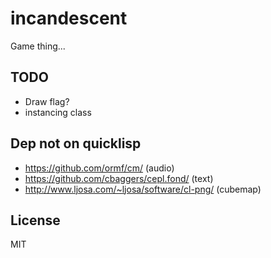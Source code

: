 # incandescent

Game thing...

## TODO
* Draw flag?
* instancing class

## Dep not on quicklisp
* https://github.com/ormf/cm/ (audio)
* https://github.com/cbaggers/cepl.fond/ (text)
* http://www.ljosa.com/~ljosa/software/cl-png/ (cubemap)
## License

MIT

